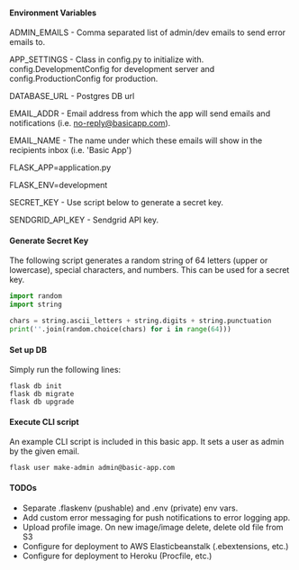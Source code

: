 #### Environment Variables

ADMIN_EMAILS - Comma separated list of admin/dev emails to send error emails to.

APP_SETTINGS - Class in config.py to initialize with. config.DevelopmentConfig for development server and config.ProductionConfig for production.

DATABASE_URL - Postgres DB url

EMAIL_ADDR - Email address from which the app will send emails and notifications (i.e. no-reply@basicapp.com).

EMAIL_NAME - The name under which these emails will show in the recipients inbox (i.e. 'Basic App')

FLASK_APP=application.py

FLASK_ENV=development

SECRET_KEY - Use script below to generate a secret key.

SENDGRID_API_KEY - Sendgrid API key.

#### Generate Secret Key

The following script generates a random string of 64 letters (upper or lowercase), special characters, and numbers. This can be used for a secret key.

```python
import random
import string

chars = string.ascii_letters + string.digits + string.punctuation
print(''.join(random.choice(chars) for i in range(64)))
```

#### Set up DB

Simply run the following lines:
```
flask db init
flask db migrate
flask db upgrade
```

#### Execute CLI script

An example CLI script is included in this basic app. It sets a user as admin by the given email.
```
flask user make-admin admin@basic-app.com
```

#### TODOs
 - Separate .flaskenv (pushable) and .env (private) env vars.
 - Add custom error messaging for push notifications to error logging app.
 - Upload profile image. On new image/image delete, delete old file from S3
 - Configure for deployment to AWS Elasticbeanstalk (.ebextensions, etc.)
 - Configure for deployment to Heroku (Procfile, etc.)